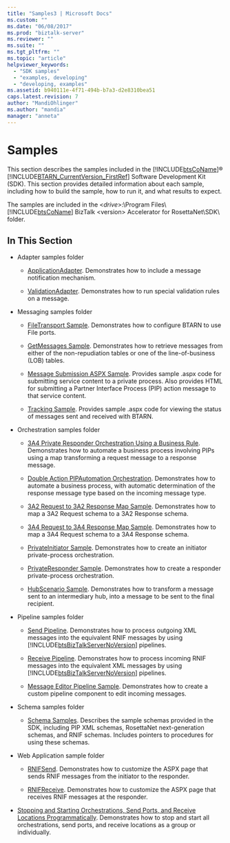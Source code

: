 ```yaml
---
title: "Samples3 | Microsoft Docs"
ms.custom: ""
ms.date: "06/08/2017"
ms.prod: "biztalk-server"
ms.reviewer: ""
ms.suite: ""
ms.tgt_pltfrm: ""
ms.topic: "article"
helpviewer_keywords: 
  - "SDK samples"
  - "examples, developing"
  - "developing, examples"
ms.assetid: b940111e-4f71-494b-b7a3-d2e8310bea51
caps.latest.revision: 7
author: "MandiOhlinger"
ms.author: "mandia"
manager: "anneta"
---
```

# Samples
This section describes the samples included in the [!INCLUDE[btsCoName](../../includes/btsconame-md.md)]® [!INCLUDE[BTARN_CurrentVersion_FirstRef](../../includes/btarn-currentversion-firstref-md.md)] Software Development Kit (SDK). This section provides detailed information about each sample, including how to build the sample, how to run it, and what results to expect.  
  
 The samples are included in the \<*drive*\>:\Program Files\\[!INCLUDE[btsCoName](../../includes/btsconame-md.md)] BizTalk \<version\> Accelerator for RosettaNet\SDK\ folder.  
  
## In This Section  
  
-   Adapter samples folder  
  
    -   [ApplicationAdapter](../../adapters-and-accelerators/accelerator-rosettanet/applicationadapter.md). Demonstrates how to include a message notification mechanism.  
  
    -   [ValidationAdapter](../../adapters-and-accelerators/accelerator-rosettanet/validationadapter.md). Demonstrates how to run special validation rules on a message.  
  
-   Messaging samples folder  
  
    -   [FileTransport Sample](../../adapters-and-accelerators/accelerator-rosettanet/filetransport-sample.md). Demonstrates how to configure BTARN to use File ports.  
  
    -   [GetMessages Sample](../../adapters-and-accelerators/accelerator-rosettanet/getmessages-sample.md). Demonstrates how to retrieve messages from either of the non-repudiation tables or one of the line-of-business (LOB) tables.  
  
    -   [Message Submission ASPX Sample](../../adapters-and-accelerators/accelerator-rosettanet/message-submission-aspx-sample.md). Provides sample .aspx code for submitting service content to a private process. Also provides HTML for submitting a Partner Interface Process (PIP) action message to that service content.  
  
    -   [Tracking Sample](../../adapters-and-accelerators/accelerator-rosettanet/tracking-sample.md). Provides sample .aspx code for viewing the status of messages sent and received with BTARN.  
  
-   Orchestration samples folder  
  
    -   [3A4 Private Responder Orchestration Using a Business Rule](../../adapters-and-accelerators/accelerator-rosettanet/3a4-private-responder-orchestration-using-a-business-rule.md). Demonstrates how to automate a business process involving PIPs using a map transforming a request message to a response message.  
  
    -   [Double Action PIPAutomation Orchestration](../../adapters-and-accelerators/accelerator-rosettanet/double-action-pipautomation-orchestration.md). Demonstrates how to automate a business process, with automatic determination of the response message type based on the incoming message type.  
  
    -   [3A2 Request to 3A2 Response Map Sample](../../adapters-and-accelerators/accelerator-rosettanet/3a2-request-to-3a2-response-map-sample.md). Demonstrates how to map a 3A2 Request schema to a 3A2 Response schema.  
  
    -   [3A4 Request to 3A4 Response Map Sample](../../adapters-and-accelerators/accelerator-rosettanet/3a4-request-to-3a4-response-map-sample.md). Demonstrates how to map a 3A4 Request schema to a 3A4 Response schema.  
  
    -   [PrivateInitiator Sample](../../adapters-and-accelerators/accelerator-rosettanet/privateinitiator-sample.md). Demonstrates how to create an initiator private-process orchestration.  
  
    -   [PrivateResponder Sample](../../adapters-and-accelerators/accelerator-rosettanet/privateresponder-sample.md). Demonstrates how to create a responder private-process orchestration.  
  
    -   [HubScenario Sample](../../adapters-and-accelerators/accelerator-rosettanet/hubscenario-sample.md). Demonstrates how to transform a message sent to an intermediary hub, into a message to be sent to the final recipient.  
  
-   Pipeline samples folder  
  
    -   [Send Pipeline](../../adapters-and-accelerators/accelerator-rosettanet/send-pipeline.md). Demonstrates how to process outgoing XML messages into the equivalent RNIF messages by using [!INCLUDE[btsBizTalkServerNoVersion](../../includes/btsbiztalkservernoversion-md.md)] pipelines.  
  
    -   [Receive Pipeline](../../adapters-and-accelerators/accelerator-rosettanet/receive-pipeline.md). Demonstrates how to process incoming RNIF messages into the equivalent XML messages by using [!INCLUDE[btsBizTalkServerNoVersion](../../includes/btsbiztalkservernoversion-md.md)] pipelines.  
  
    -   [Message Editor Pipeline Sample](../../adapters-and-accelerators/accelerator-rosettanet/message-editor-pipeline-sample.md). Demonstrates how to create a custom pipeline component to edit incoming messages.  
  
-   Schema samples folder  
  
    -   [Schema Samples](../../adapters-and-accelerators/accelerator-rosettanet/schema-samples.md). Describes the sample schemas provided in the SDK, including PIP XML schemas, RosettaNet next-generation schemas, and RNIF schemas. Includes pointers to procedures for using these schemas.  
  
-   Web Application sample folder  
  
    -   [RNIFSend](../../adapters-and-accelerators/accelerator-rosettanet/rnifsend.md). Demonstrates how to customize the ASPX page that sends RNIF messages from the initiator to the responder.  
  
    -   [RNIFReceive](../../adapters-and-accelerators/accelerator-rosettanet/rnifreceive.md). Demonstrates how to customize the ASPX page that receives RNIF messages at the responder.  
  
-   [Stopping and Starting Orchestrations, Send Ports, and Receive Locations Programmatically](../../adapters-and-accelerators/accelerator-rosettanet/code-to-stop-and-start-orchestrations-send-ports-and-receive-locations.md). Demonstrates how to stop and start all orchestrations, send ports, and receive locations as a group or individually.